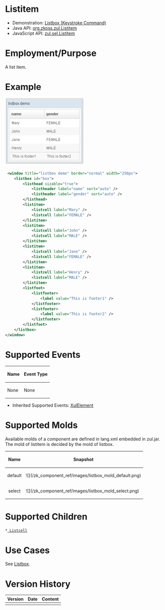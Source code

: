 

# Listitem

- Demonstration: [Listbox (Keystroke Command)](http://www.zkoss.org/zkdemo/listbox/keystroke_command)
- Java API: [org.zkoss.zul.Listitem](https://www.zkoss.org/javadoc/latest/zk/org/zkoss/zul/Listitem.html)
- JavaScript API: [zul.sel.Listitem](https://www.zkoss.org/javadoc/latest/jsdoc/classes/zul.sel.Listitem.html)


# Employment/Purpose

A list item.

# Example

![](/zk_component_ref/images/ZKComRef_Listbox_Example.png)

```xml
 <window title="listbox demo" border="normal" width="250px">
    <listbox id="box">
        <listhead sizable="true">
            <listheader label="name" sort="auto" />
            <listheader label="gender" sort="auto" />
        </listhead>
        <listitem>
            <listcell label="Mary" />
            <listcell label="FEMALE" />
        </listitem>
        <listitem>
            <listcell label="John" />
            <listcell label="MALE" />
        </listitem>
        <listitem>
            <listcell label="Jane" />
            <listcell label="FEMALE" />
        </listitem>
        <listitem>
            <listcell label="Henry" />
            <listcell label="MALE" />
        </listitem>
        <listfoot>
            <listfooter>
                <label value="This is footer1" />
            </listfooter>
            <listfooter>
                <label value="This is footer2" />
            </listfooter>
        </listfoot>
    </listbox>
</window>
```

# Supported Events

<table>
<thead>
<tr class="header">
<th><center>
<p>Name</p>
</center></th>
<th><center>
<p>Event Type</p>
</center></th>
</tr>
</thead>
<tbody>
<tr class="odd">
<td><p>None</p></td>
<td><p>None</p></td>
</tr>
</tbody>
</table>

- Inherited Supported Events: [ XulElement]({{site.baseurl}}/zk_component_ref/xulelement#Supported_Events)

# Supported Molds

Available molds of a component are defined in lang.xml embedded in
zul.jar. The mold of listitem is decided by the mold of listbox.

<table>
<thead>
<tr class="header">
<th><center>
<p>Name</p>
</center></th>
<th><center>
<p>Snapshot</p>
</center></th>
</tr>
</thead>
<tbody>
<tr class="odd">
<td><center>
<p>default</p>
</center></td>
<td>![](/zk_component_ref/images/listbox_mold_default.png)</td>
</tr>
<tr class="even">
<td><center>
<p>select</p>
</center></td>
<td>![](/zk_component_ref/images/listbox_mold_select.png)</td>
</tr>
</tbody>
</table>

# Supported Children

`*`[` Listcell`]({{site.baseurl}}/zk_component_ref/listcell)

# Use Cases

See [ Listbox]({{site.baseurl}}/zk_component_ref/listbox#Use_Cases).

# Version History



| Version | Date | Content |
|---------|------|---------|
|         |      |         |


